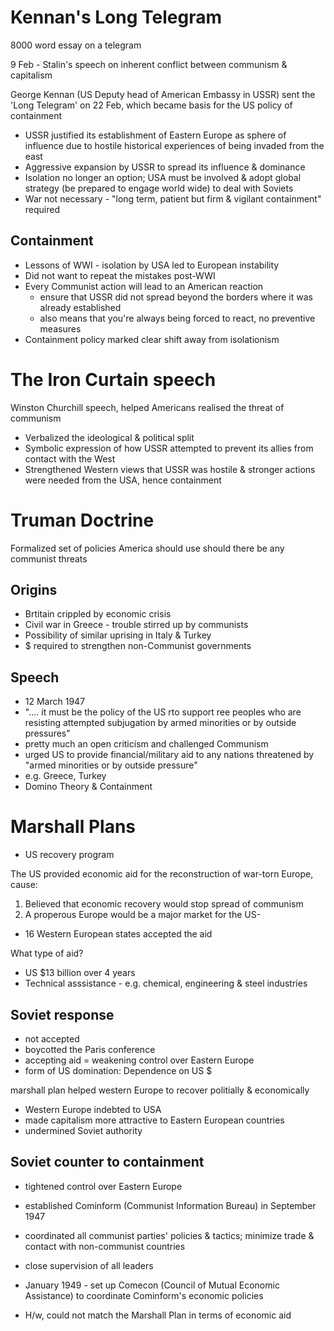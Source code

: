 # Kennan's Long Telegram

8000 word essay on a telegram

9 Feb - Stalin's speech on inherent conflict between communism & capitalism

George Kennan (US Deputy head of American Embassy in USSR) sent the 'Long Telegram' on 22 Feb, which became basis for the US policy of containment

- USSR justified its establishment of Eastern Europe as sphere of influence due to hostile historical experiences of being invaded from the east
- Aggressive expansion by USSR to spread its influence & dominance
- Isolation no longer an option; USA must be involved & adopt global strategy (be prepared to engage world wide) to deal with Soviets
- War not necessary - "long term, patient  but firm & vigilant containment" required

## Containment

- Lessons of WWI - isolation by USA led to European instability
- Did not want to repeat the mistakes post-WWI
- Every Communist action will lead to an American reaction 
	- ensure that USSR did not spread beyond the borders where it was already established
	- also means that you're always being forced to react, no preventive measures
- Containment policy marked clear shift away from isolationism

# The Iron Curtain speech

Winston Churchill speech, helped Americans realised the threat of communism

- Verbalized the ideological & political split
- Symbolic expression of how USSR attempted to prevent its allies from contact with the West
- Strengthened Western views that USSR was hostile & stronger actions were needed from the USA, hence containment

# Truman Doctrine

Formalized set of policies America should use should there be any communist threats

## Origins

- Brtitain crippled by economic crisis
- Civil war in Greece - trouble stirred up by communists
- Possibility of similar uprising in Italy & Turkey
- $ required to strengthen non-Communist governments

## Speech

- 12 March 1947
- ".... it must be the policy of the US rto support ree peoples who are resisting attempted subjugation by armed minorities or by outside pressures"
- pretty much an open criticism and challenged Communism
- urged US to provide financial/military aid to any nations threatened by "armed minorities or by outside pressure"
- e.g. Greece, Turkey
- Domino Theory & Containment

# Marshall Plans

- US recovery program

The US provided economic aid for the reconstruction of war-torn Europe, cause:

1. Believed that economic recovery would stop spread of communism
2. A properous Europe would be a major market for the US-

- 16 Western European states accepted the aid

What type of aid?

- US $13 billion over 4 years
- Technical asssistance - e.g. chemical, engineering & steel industries

## Soviet response

- not accepted
- boycotted the Paris conference
- accepting aid = weakening control over Eastern Europe
- form of US domination: Dependence on US $

marshall plan helped western Europe to recover politially & economically

- Western Europe indebted to USA
- made capitalism more attractive to Eastern European countries
- undermined Soviet authority

## Soviet counter to containment

- tightened control over Eastern Europe
- established Cominform (Communist Information Bureau) in September 1947
- coordinated all communist parties' policies & tactics; minimize trade & contact with non-communist countries
- close supervision of all leaders

- January 1949 - set up Comecon (Council of Mutual Economic Assistance) to coordinate Cominform's economic policies
- H/w, could not match the Marshall Plan in terms of economic aid